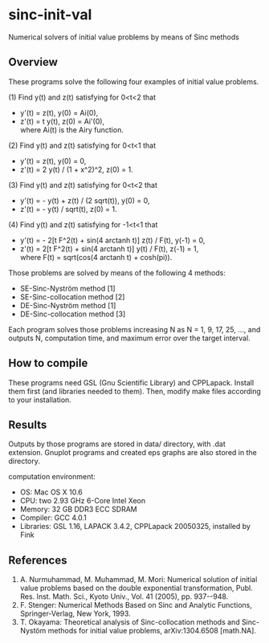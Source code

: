 # sinc-init-val
Numerical solvers of initial value problems by means of Sinc methods

## Overview
These programs solve the following four examples of initial value problems.

(1) Find y(t) and z(t) satisfying for 0<t<2 that
* y'(t) = z(t),   y(0) = Ai(0),
* z'(t) = t y(t), z(0) = Ai'(0),  
where Ai(t) is the Airy function.

(2) Find y(t) and z(t) satisfying for 0<t<1 that
* y'(t) = z(t),                 y(0) = 0,
* z'(t) = 2 y(t) / (1 + x^2)^2, z(0) = 1.

(3) Find y(t) and z(t) satisfying for 0<t<2 that
* y'(t) = - y(t) + z(t) / (2 sqrt(t)), y(0) = 0,
* z'(t) = - y(t) / sqrt(t),              z(0) = 1.

(4) Find y(t) and z(t) satisfying for -1<t<1 that
* y'(t) = - 2[t F^2(t) + sin(4 arctanh t)] z(t) / F(t), y(-1) = 0,
* z'(t) =   2[t F^2(t) + sin(4 arctanh t)] y(t) / F(t), z(-1) = 1,  
where F(t) = sqrt(cos(4 arctanh t) + cosh(pi)).

Those problems are solved by means of the following 4 methods:
* SE-Sinc-Nyström method [1]
* SE-Sinc-collocation method [2]
* DE-Sinc-Nyström method [1]
* DE-Sinc-collocation method [3]

Each program solves those problems increasing N as N = 1, 9, 17, 25, ...,
and outputs N, computation time, and maximum error over the target interval.

## How to compile
These programs need GSL (Gnu Scientific Library) and CPPLapack.
Install them first (and libraries needed to them). Then, modify
make files according to your installation.

## Results
Outputs by those programs are stored in data/ directory, with .dat extension.
Gnuplot programs and created eps graphs are also stored in the directory.

computation environment:
* OS: Mac OS X 10.6
* CPU: two 2.93 GHz 6-Core Intel Xeon
* Memory: 32 GB DDR3 ECC SDRAM
* Compiler: GCC 4.0.1
* Libraries: GSL 1.16, LAPACK 3.4.2, CPPLapack 20050325, installed by Fink

## References
1. A. Nurmuhammad, M. Muhammad, M. Mori:
 Numerical solution of initial value problems based on the double exponential
 transformation, Publ. Res. Inst. Math. Sci., Kyoto Univ., Vol. 41 (2005),
 pp. 937--948.
2. F. Stenger: Numerical Methods Based on Sinc and Analytic Functions,
 Springer-Verlag, New York, 1993.
3. T. Okayama: Theoretical analysis of Sinc-collocation methods and
 Sinc-Nystöm methods for initial value problems, arXiv:1304.6508 [math.NA].
